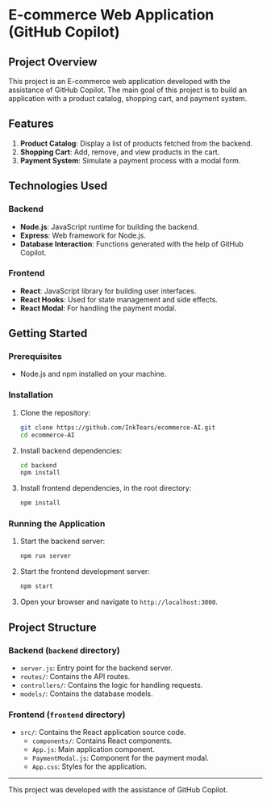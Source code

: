 # E-commerce Web Application (GitHub Copilot)

## Project Overview

This project is an E-commerce web application developed with the assistance of GitHub Copilot. The main goal of this project is to build an application with a product catalog, shopping cart, and payment system.

## Features

1. **Product Catalog**: Display a list of products fetched from the backend.
2. **Shopping Cart**: Add, remove, and view products in the cart.
3. **Payment System**: Simulate a payment process with a modal form.

## Technologies Used

### Backend
- **Node.js**: JavaScript runtime for building the backend.
- **Express**: Web framework for Node.js.
- **Database Interaction**: Functions generated with the help of GitHub Copilot.

### Frontend
- **React**: JavaScript library for building user interfaces.
- **React Hooks**: Used for state management and side effects.
- **React Modal**: For handling the payment modal.

## Getting Started

### Prerequisites

- Node.js and npm installed on your machine.

### Installation

1. Clone the repository:
    ```bash
    git clone https://github.com/InkTears/ecommerce-AI.git
    cd ecommerce-AI
    ```

2. Install backend dependencies:
    ```bash
    cd backend
    npm install
    ```

3. Install frontend dependencies, in the root directory:
    ```bash
    npm install
    ```

### Running the Application

1. Start the backend server:
    ```bash
    npm run server
    ```

2. Start the frontend development server:
    ```bash
    npm start
    ```

3. Open your browser and navigate to `http://localhost:3000`.

## Project Structure

### Backend (`backend` directory)
- `server.js`: Entry point for the backend server.
- `routes/`: Contains the API routes.
- `controllers/`: Contains the logic for handling requests.
- `models/`: Contains the database models.

### Frontend (`frontend` directory)
- `src/`: Contains the React application source code.
  - `components/`: Contains React components.
  - `App.js`: Main application component.
  - `PaymentModal.js`: Component for the payment modal.
  - `App.css`: Styles for the application.

---

This project was developed with the assistance of GitHub Copilot.